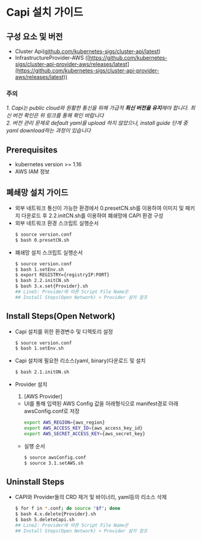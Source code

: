 
# Capi 설치 가이드

## 구성 요소 및 버전
* Cluster Api([github.com/kubernetes-sigs/cluster-api/latest](https://github.com/kubernetes-sigs/cluster-api/releases/latest))
* InfrastructureProvider-AWS ([https://github.com/kubernetes-sigs/cluster-api-provider-aws/releases/latest](https://github.com/kubernetes-sigs/cluster-api-provider-aws/releases/latest))

 ### **주의**
 _1. Capi는 public cloud와 원활한 통신을 위해 가급적 **최신 버전을 유지**해야 합니다. 최신 버전 확인은 위 링크를 통해 확인 바랍니다_
 <br>_2. 버전 관리 문제로 default yaml을 upload 하지 않았으나, install guide 단계 중 yaml download하는 과정이 있습니다_ 

## Prerequisites
* kubernetes version >= 1.16
* AWS IAM 정보

## 폐쇄망 설치 가이드
* 외부 네트워크 통신이 가능한 환경에서 0.presetCN.sh를 이용하여 이미지 및 패키지 다운로드 후 2.2.initCN.sh를 이용하여 폐쇄망에 CAPI 환경 구성
* 외부 네트워크 환경 스크립트 실행순서
    ```bash
    $ source version.conf
    $ bash 0.presetCN.sh
    ```
* 폐쇄망 설치 스크립트 실행순서
    ```bash
    $ source version.conf
    $ bash 1.setEnv.sh
    $ export REGISTRY={registryIP:PORT}
    $ bash 2.2.initCN.sh
    $ bash 3.x.set{Provider}.sh
    ## Line5: Provider에 따른 Script File Name은
    ## Install Steps(Open Network) > Provider 설치 참조
    ```
## Install Steps(Open Network)
* Capi 설치를 위한 환경변수 및 디렉토리 설정
    ```bash
    $ source version.conf
    $ bash 1.setEnv.sh
    ```

* Capi 설치에 필요한 리소스(yaml, binary)다운로드 및 설치
    ```bash
    $ bash 2.1.initON.sh
    ```

* Provider 설치
    1. [AWS Provider]
    * UI를 통해 입력된 AWS Config 값을 아래형식으로 manifest경로 아래 awsConfig.conf로 저장
        ```bash
        export AWS_REGION={aws_region}
        export AWS_ACCESS_KEY_ID={aws_access_key_id}
        export AWS_SECRET_ACCESS_KEY={aws_secret_key}
        ```
    * 실행 순서
        ```bash
        $ source awsConfig.conf
        $ source 3.1.setAWS.sh
        ```

## Uninstall Steps
* CAPI와 Provider들의 CRD 제거 및 바이너리, yaml등의 리소스 삭제
    ```bash
    $ for f in *.conf; do source "$f"; done
    $ bash 4.x.delete{Provider}.sh
    $ bash 5.deleteCapi.sh
    ## Line2: Provider에 따른 Script File Name은
    ## Install Steps(Open Network) > Provider 설치 참조
    ```